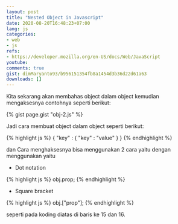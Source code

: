 ```yaml
---
layout: post
title: "Nested Object in Javascript"
date: 2020-08-20T16:48:23+07:00
lang: js
categories:
- web
- js
refs: 
- https://developer.mozilla.org/en-US/docs/Web/JavaScript
youtube: 
comments: true
gist: dimMaryanto93/b956151354fb8a1454d3b36d22d61a63
downloads: []
---
```


Kita sekarang akan membahas object dalam object kemudian mengaksesnya contohnya seperti berikut:

{% gist page.gist "obj-2.js" %}

Jadi cara membuat object dalam object seperti berikut:

{% highlight js %}
{
  "key" : {
    "key" : "value"
  }
}
{% endhighlight %}

dan Cara menghaksesnya bisa menggunakan 2 cara yaitu dengan menggunakan yaitu

* Dot notation

{% highlight js %}
obj.prop;
{% endhighlight %}

* Square bracket


{% highlight js %}
obj.["prop"];
{% endhighlight %}

seperti pada koding diatas di baris ke 15 dan 16.
